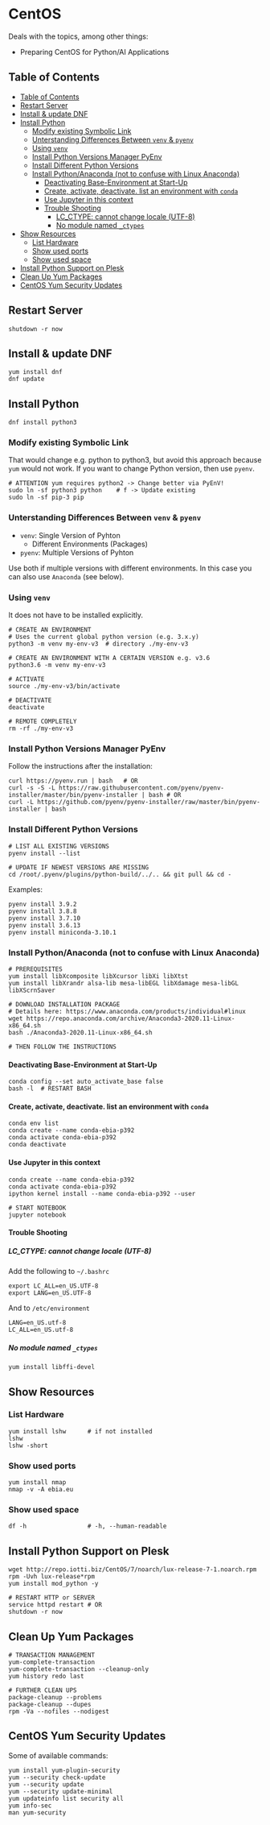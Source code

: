 # CentOS

Deals with the topics, among other things:

- Preparing CentOS for Python/AI  Applications


## Table of Contents

<!-- @import "[TOC]" {cmd="toc" depthFrom=2 depthTo=6 orderedList=false} -->

<!-- code_chunk_output -->

- [Table of Contents](#table-of-contents)
- [Restart Server](#restart-server)
- [Install & update DNF](#install-update-dnf)
- [Install Python](#install-python)
  - [Modify existing Symbolic Link](#modify-existing-symbolic-link)
  - [Unterstanding Differences Between `venv` & `pyenv`](#unterstanding-differences-between-venv-pyenv)
  - [Using `venv`](#using-venv)
  - [Install Python Versions Manager PyEnv](#install-python-versions-manager-pyenv)
  - [Install Different Python Versions](#install-different-python-versions)
  - [Install Python/Anaconda (not to confuse with Linux Anaconda)](#install-pythonanaconda-not-to-confuse-with-linux-anaconda)
    - [Deactivating Base-Environment at Start-Up](#deactivating-base-environment-at-start-up)
    - [Create, activate, deactivate. list an environment with `conda`](#create-activate-deactivate-list-an-environment-with-conda)
    - [Use Jupyter in this context](#use-jupyter-in-this-context)
    - [Trouble Shooting](#trouble-shooting)
      - [LC_CTYPE: cannot change locale (UTF-8)](#lc_ctype-cannot-change-locale-utf-8)
      - [No module named `_ctypes`](#no-module-named-_ctypes)
- [Show Resources](#show-resources)
  - [List Hardware](#list-hardware)
  - [Show used ports](#show-used-ports)
  - [Show used space](#show-used-space)
- [Install Python Support on Plesk](#install-python-support-on-plesk)
- [Clean Up Yum Packages](#clean-up-yum-packages)
- [CentOS Yum Security Updates](#centos-yum-security-updates)

<!-- /code_chunk_output -->


## Restart Server

```shell
shutdown -r now
```

## Install & update DNF

```shell
yum install dnf
dnf update 
```

## Install Python

```shell
dnf install python3
```
    
### Modify existing Symbolic Link 

That would change e.g. python to python3, but avoid this approach because `yum` would not work. If you want to change Python version, then use `pyenv`.

```shell
# ATTENTION yum requires python2 -> Change better via PyEnV!
sudo ln -sf python3 python    # f -> Update existing
sudo ln -sf pip-3 pip
```

### Unterstanding Differences Between `venv` & `pyenv`

- `venv`: Single Version of Pyhton
  - Different Environments (Packages)
- `pyenv`: Multiple Versions of Pyhton

Use both if multiple versions with different environments. In this case you can also use `Anaconda` (see below).

### Using `venv`

It does not have to be installed explicitly.

```shell
# CREATE AN ENVIRONMENT
# Uses the current global python version (e.g. 3.x.y)
python3 -m venv my-env-v3  # directory ./my-env-v3

# CREATE AN ENVIRONMENT WITH A CERTAIN VERSION e.g. v3.6
python3.6 -m venv my-env-v3

# ACTIVATE 
source ./my-env-v3/bin/activate

# DEACTIVATE
deactivate

# REMOTE COMPLETELY
rm -rf ./my-env-v3
```

### Install Python Versions Manager PyEnv

Follow the instructions after the installation:

```shell
curl https://pyenv.run | bash   # OR
curl -s -S -L https://raw.githubusercontent.com/pyenv/pyenv-installer/master/bin/pyenv-installer | bash # OR
curl -L https://github.com/pyenv/pyenv-installer/raw/master/bin/pyenv-installer | bash
```

### Install Different Python Versions

```shell
# LIST ALL EXISTING VERSIONS
pyenv install --list

# UPDATE IF NEWEST VERSIONS ARE MISSING
cd /root/.pyenv/plugins/python-build/../.. && git pull && cd -
```

Examples:

```shell
pyenv install 3.9.2
pyenv install 3.8.8
pyenv install 3.7.10
pyenv install 3.6.13
pyenv install miniconda-3.10.1
```

### Install Python/Anaconda (not to confuse with Linux Anaconda)

```shell
# PREREQUISITES
yum install libXcomposite libXcursor libXi libXtst 
yum install libXrandr alsa-lib mesa-libEGL libXdamage mesa-libGL libXScrnSaver

# DOWNLOAD INSTALLATION PACKAGE
# Details here: https://www.anaconda.com/products/individual#linux
wget https://repo.anaconda.com/archive/Anaconda3-2020.11-Linux-x86_64.sh
bash ./Anaconda3-2020.11-Linux-x86_64.sh

# THEN FOLLOW THE INSTRUCTIONS
```

#### Deactivating Base-Environment at Start-Up

```shell
conda config --set auto_activate_base false
bash -l  # RESTART BASH
```

#### Create, activate, deactivate. list an environment with `conda`

```shell
conda env list
conda create --name conda-ebia-p392
conda activate conda-ebia-p392
conda deactivate
```

#### Use Jupyter in this context

```shell
conda create --name conda-ebia-p392
conda activate conda-ebia-p392
ipython kernel install --name conda-ebia-p392 --user

# START NOTEBOOK
jupyter notebook
```

#### Trouble Shooting 

##### LC_CTYPE: cannot change locale (UTF-8)

Add the following to `~/.bashrc`

```shell
export LC_ALL=en_US.UTF-8
export LANG=en_US.UTF-8
```
And to `/etc/environment`

```shell
LANG=en_US.utf-8
LC_ALL=en_US.utf-8
```

##### No module named `_ctypes`

```shell
yum install libffi-devel
```


## Show Resources    

###  List Hardware

    yum install lshw      # if not installed
    lshw
    lshw -short
    
### Show used ports 

    yum install nmap
    nmap -v -A ebia.eu
    
### Show used space

    df -h                 # -h, --human-readable
    
## Install Python Support on Plesk

```shell
wget http://repo.iotti.biz/CentOS/7/noarch/lux-release-7-1.noarch.rpm
rpm -Uvh lux-release*rpm
yum install mod_python -y

# RESTART HTTP or SERVER
service httpd restart # OR
shutdown -r now
```

## Clean Up Yum Packages

```shell
# TRANSACTION MANAGEMENT
yum-complete-transaction
yum-complete-transaction --cleanup-only
yum history redo last

# FURTHER CLEAN UPS
package-cleanup --problems
package-cleanup --dupes
rpm -Va --nofiles --nodigest
```

## CentOS Yum Security Updates

Some of available commands:

```shell
yum install yum-plugin-security
yum --security check-update
yum --security update
yum --security update-minimal
yum updateinfo list security all
yum info-sec
man yum-security
```